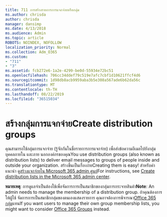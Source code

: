 ```yaml
---
title: 711 การสร้างรายการการแจกจ่ายหรือกลุ่ม
ms.author: chrisda
author: chrisda
manager: dansimp
ms.date: 4/13/2018
ms.audience: Admin
ms.topic: article
ROBOTS: NOINDEX, NOFOLLOW
localization_priority: Normal
ms.collection: Adm_O365
ms.custom:
- "711"
- "3"
ms.assetid: fcb272e6-1a2e-4299-be0d-55934e72bc51
ms.openlocfilehash: 706cc34ddef79c519e7afc7cbf1d10621ffcf4d6
ms.sourcegitcommit: 1d98db8acb9959aba3b5e308a567ade6b62da56c
ms.translationtype: MT
ms.contentlocale: th-TH
ms.lasthandoff: 08/22/2019
ms.locfileid: "36515034"
---
```

# <a name="create-distribution-groups"></a><span data-ttu-id="32e33-102">สร้างกลุ่มการแจกจ่าย</span><span class="sxs-lookup"><span data-stu-id="32e33-102">Create distribution groups</span></span>

<span data-ttu-id="32e33-103">คุณสามารถใช้กลุ่มการแจกจ่าย (รู้จักกันในชื่อรายการการแจกจ่าย) เพื่อส่งข้อความอีเมลไปยังกลุ่มบุคคลภายใน และภาย นอกองค์กรของคุณ</span><span class="sxs-lookup"><span data-stu-id="32e33-103">You use distribution groups (also known as distribution lists) to deliver email messages to groups of people inside and outside your organization.</span></span> <span data-ttu-id="32e33-104">สร้างขึ้นเป็นเรื่องง่าย</span><span class="sxs-lookup"><span data-stu-id="32e33-104">Creating them is easy!</span></span> <span data-ttu-id="32e33-105">สำหรับคำแนะนำ ดู[สร้างแจกจ่ายใน Microsoft 365 admin ศูนย์](https://support.office.com/article/b1ffe755-59e5-4369-826d-825f145a8400)</span><span class="sxs-lookup"><span data-stu-id="32e33-105">For instructions, see [Create distribution lists in the Microsoft 365 admin center](https://support.office.com/article/b1ffe755-59e5-4369-826d-825f145a8400).</span></span>

<span data-ttu-id="32e33-106">**หมายเหตุ**: การดูแลจำเป็นต้องใช้เพื่อจัดการการเป็นสมาชิกของกลุ่มการกระจายสินค้า</span><span class="sxs-lookup"><span data-stu-id="32e33-106">**Note**: An admin needs to manage the membership of a distribution group.</span></span> <span data-ttu-id="32e33-107">ถ้าคุณต้องการให้ผู้ใช้ จัดการการเป็นสมาชิกกลุ่มของตนเองแสดงรายการ คุณอาจต้องการพิจารณา[Office 365 กลุ่ม](https://support.office.com/article/b565caa1-5c40-40ef-9915-60fdb2d97fa2)แทน</span><span class="sxs-lookup"><span data-stu-id="32e33-107">If you want users to manage their own group membership lists, you might want to consider [Office 365 Groups](https://support.office.com/article/b565caa1-5c40-40ef-9915-60fdb2d97fa2) instead.</span></span>
